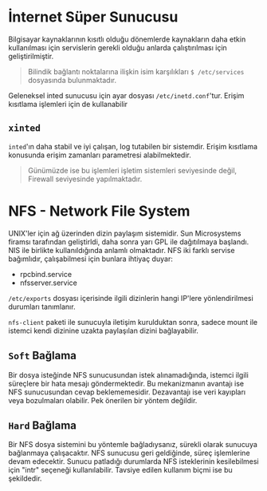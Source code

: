# İnternet Süper Sunucusu
Bilgisayar kaynaklarının kısıtlı olduğu dönemlerde kaynakların daha etkin kullanılması için servislerin gerekli olduğu anlarda çalıştırılması için geliştirilmiştir.

> Bilindik bağlantı noktalarına ilişkin isim karşılıkları `$ /etc/services` dosyasında bulunmaktadır.

Geleneksel inted sunucusu için ayar dosyası `/etc/inetd.conf`'tur. Erişim kısıtlama işlemleri için de kullanabilir

## `xinted`
`inted`'ın daha stabil ve iyi çalışan, log tutabilen bir sistemdir. Erişim kısıtlama konusunda erişim zamanları parametresi alabilmektedir.

> Günümüzde ise bu işlemleri işletim sistemleri seviyesinde değil, Firewall seviyesinde yapılmaktadır.

# NFS - Network File System
UNIX'ler için ağ üzerinden dizin paylaşım sistemidir. Sun Microsystems firamsı tarafından geliştirldi, daha sonra yarı GPL ile dağıtılmaya başlandı. NIS ile birlikte kullanıldığında anlamlı olmaktadır. NFS iki farklı servise bağımlıdır, çalışabilmesi için bunlara ihtiyaç duyar:

- rpcbind.service
- nfsserver.service

`/etc/exports` dosyası içerisinde ilgili dizinlerin hangi IP'lere yönlendirilmesi durumları tanımlanır.

`nfs-client` paketi ile sunucuyla iletişim kurulduktan sonra, sadece mount ile istemci kendi dizinine uzakta paylaşılan dizini bağlayabilir.

## `Soft` Bağlama
Bir dosya isteğinde NFS sunucusundan istek alınamadığında, istemci ilgili süreçlere bir hata mesajı göndermektedir. Bu mekanizmanın avantajı ise NFS sunucusundan cevap beklememesidir. Dezavantajı ise veri kayıpları veya bozulmaları olabilir. Pek önerilen bir yöntem değildir.

## `Hard` Bağlama
Bir NFS dosya sistemini bu yöntemle bağladıysanız, sürekli olarak sunucuya bağlanmaya çalışacaktır. NFS sunucusu geri geldiğinde, süreç işlemlerine devam edecektir. Sunucu patladığı durumlarda NFS isteklerinin kesilebilmesi için "intr" seçeneği kullanılabilir. Tavsiye edilen kullanım biçmi ise bu şekildedir.